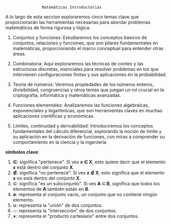                     Matemáticas Introductorias

A lo largo de esta seccion exploraremos cinco temas clave que proporcionarán las herramientas necesarias para abordar problemas matemáticos de forma rigurosa y lógica.

1. Conjuntos y funciones: Estudiaremos los conceptos básicos de conjuntos, relaciones y funciones, que son pilares fundamentales en matemáticas, proporcionando el marco conceptual para entender otras áreas.

2. Combinatoria: Aquí exploraremos las técnicas de conteo y las estructuras discretas, esenciales para resolver problemas en los que intervienen configuraciones finitas y sus aplicaciones en la probabilidad.

3. Teoría de números: Veremos propiedades de los números enteros, divisibilidad, congruencias y otros temas que juegan un rol crucial en la criptografía, informática y matemáticas avanzadas.

4. Funciones elementales: Analizaremos las funciones algebraicas, exponenciales y logarítmicas, que son herramientas claves en muchas aplicaciones científicas y económicas.

5. Límites, continuidad y derivabilidad: Introduciremos los conceptos fundamentales del cálculo diferencial, explorando la noción de límite y su aplicación en la derivación de funciones, con miras a comprender su comportamiento en la ciencia y la ingeniería.


**símbolos clave**:

1. **∈**: significa "pertenece". Si ves **x ∈ X**, esto quiere decir que el elemento **x** está dentro del conjunto **X**.
2. **∉**: significa "no pertenece". Si ves **x ∉ X**, esto significa que el elemento **x** no está dentro del conjunto **X**.
3. **⊂**: significa "es un subconjunto". Si ves **A ⊂ B**, significa que todos los elementos de **A** también están en **B**.
4. **∅**: representa el conjunto vacío, un conjunto que no contiene ningún elemento.
5. **∪**: representa la "unión" de dos conjuntos.
6. **∩**: representa la "intersección" de dos conjuntos.
7. **×**: representa el "producto cartesiano" entre dos conjuntos.
